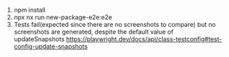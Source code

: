 1. npm install
2. npx nx run new-package-e2e:e2e
3. Tests fail(expected since there are no screenshots to compare) but no screenshots are generated, despite the default value of updateSnapshots https://playwright.dev/docs/api/class-testconfig#test-config-update-snapshots